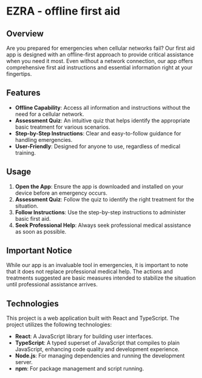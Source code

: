 # EZRA - offline first aid

## Overview

Are you prepared for emergencies when cellular networks fail? Our  first aid app is designed with an offline-first approach to provide critical assistance when you need it most. Even without a network connection, our app offers comprehensive first aid instructions and essential information right at your fingertips.

## Features

- **Offline Capability**: Access all information and instructions without the need for a cellular network.
- **Assessment Quiz**: An intuitive quiz that helps identify the appropriate basic treatment for various scenarios.
- **Step-by-Step Instructions**: Clear and easy-to-follow guidance for handling emergencies.
- **User-Friendly**: Designed for anyone to use, regardless of medical training.

## Usage

1. **Open the App**: Ensure the app is downloaded and installed on your device before an emergency occurs.
2. **Assessment Quiz**: Follow the quiz to identify the right treatment for the situation.
3. **Follow Instructions**: Use the step-by-step instructions to administer basic first aid.
4. **Seek Professional Help**: Always seek professional medical assistance as soon as possible.

## Important Notice

While our app is an invaluable tool in emergencies, it is important to note that it does not replace professional medical help. The actions and treatments suggested are basic measures intended to stabilize the situation until professional assistance arrives.

## Technologies
This project is a web application built with React and TypeScript. The project utilizes the following technologies:
- **React**: A JavaScript library for building user interfaces.
- **TypeScript**: A typed superset of JavaScript that compiles to plain JavaScript, enhancing code quality and development experience.
- **Node.js**: For managing dependencies and running the development server.
- **npm**: For package management and script running.
